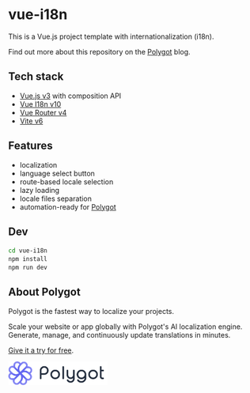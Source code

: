 # vue-i18n

This is a Vue.js project template with internationalization (i18n).

Find out more about this repository on the [Polygot](https://polygothq.com) blog.

## Tech stack

- [Vue.js v3](https://vuejs.org/) with composition API
- [Vue I18n v10](https://vue-i18n.intlify.dev/)
- [Vue Router v4](https://router.vuejs.org/)
- [Vite v6](https://vite.dev/)

## Features

- localization
- language select button
- route-based locale selection
- lazy loading
- locale files separation
- automation-ready for [Polygot](https://polygothq.com)

## Dev

```bash
cd vue-i18n
npm install
npm run dev
```

## About Polygot

Polygot is the fastest way to localize your projects.

Scale your website or app globally with Polygot's AI localization engine. Generate, manage, and continuously update translations in minutes.

[Give it a try for free](https://polygothq.com).

[<img src="/logo.svg" width="200" />](https://polygothq.com)